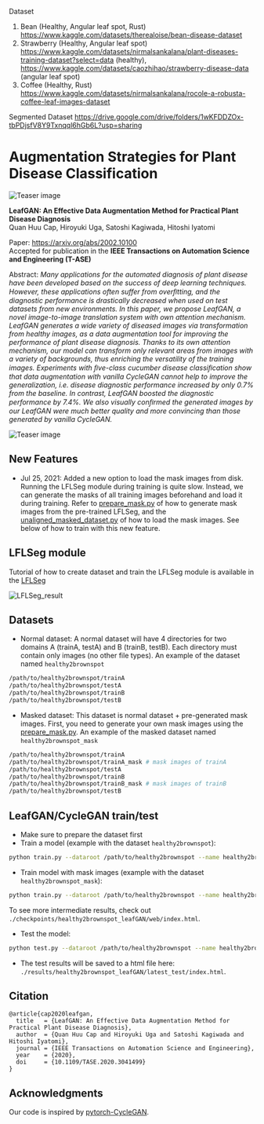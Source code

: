 Dataset 
1. Bean (Healthy, Angular leaf spot, Rust)    https://www.kaggle.com/datasets/therealoise/bean-disease-dataset
2. Strawberry (Healthy, Angular leaf spot)  https://www.kaggle.com/datasets/nirmalsankalana/plant-diseases-training-dataset?select=data (healthy), https://www.kaggle.com/datasets/caozhihao/strawberry-disease-data (angular leaf spot)
3. Coffee (Healthy, Rust)  https://www.kaggle.com/datasets/nirmalsankalana/rocole-a-robusta-coffee-leaf-images-dataset

Segmented Dataset
https://drive.google.com/drive/folders/1wKFDDZOx-tbPDjsfV8Y9Txnqql6hGb6L?usp=sharing




# Augmentation Strategies for Plant Disease Classification

![Teaser image](media/Teaser.png)

**LeafGAN: An Effective Data Augmentation Method for Practical Plant Disease Diagnosis**<br>
Quan Huu Cap, Hiroyuki Uga, Satoshi Kagiwada, Hitoshi Iyatomi<br>

Paper: https://arxiv.org/abs/2002.10100<br>
Accepted for publication in the **IEEE Transactions on Automation Science and Engineering (T-ASE)**<br>

Abstract: *Many applications for the automated diagnosis of plant disease have been developed based on the success of deep learning techniques. However, these applications often suffer from overﬁtting, and the diagnostic performance is drastically decreased when used on test datasets from new environments. In this paper, we propose LeafGAN, a novel image-to-image translation system with own attention mechanism. LeafGAN generates a wide variety of diseased images via transformation from healthy images, as a data augmentation tool for improving the performance of plant disease diagnosis. Thanks to its own attention mechanism, our model can transform only relevant areas from images with a variety of backgrounds, thus enriching the versatility of the training images. Experiments with ﬁve-class cucumber disease classiﬁcation show that data augmentation with vanilla CycleGAN cannot help to improve the generalization, i.e. disease diagnostic performance increased by only 0.7% from the baseline. In contrast, LeafGAN boosted the diagnostic performance by 7.4%. We also visually conﬁrmed the generated images by our LeafGAN were much better quality and more convincing than those generated by vanilla CycleGAN.*


![Teaser image](media/Teaser_result.png)
## New Features

- Jul 25, 2021: Added a new option to load the mask images from disk. Running the LFLSeg module during training is quite slow. Instead, we can generate the masks of all training images beforehand and load it during training. Refer to [prepare_mask.py](https://github.com/IyatomiLab/LeafGAN/blob/master/prepare_mask.py) of how to generate mask images from the pre-trained LFLSeg, and the [unaligned_masked_dataset.py](https://github.com/IyatomiLab/LeafGAN/blob/master/data/unaligned_masked_dataset.py) of how to load the mask images. See below of how to train with this new feature.

## LFLSeg module
Tutorial of how to create dataset and train the LFLSeg module is available in the [LFLSeg](https://github.com/IyatomiLab/LeafGAN/tree/master/LFLSeg)

![LFLSeg_result](media/LFLSeg_infer.png)

## Datasets
- Normal dataset: A normal dataset will have 4 directories for two domains A (trainA, testA) and B (trainB, testB). Each directory must contain only images (no other file types).
An example of the dataset named `healthy2brownspot`
```bash
/path/to/healthy2brownspot/trainA
/path/to/healthy2brownspot/testA
/path/to/healthy2brownspot/trainB
/path/to/healthy2brownspot/testB
```
- Masked dataset: This dataset is normal dataset + pre-generated mask images. First, you need to generate your own mask images using the [prepare_mask.py](https://github.com/IyatomiLab/LeafGAN/blob/master/prepare_mask.py). An example of the masked dataset named `healthy2brownspot_mask`
```bash
/path/to/healthy2brownspot/trainA
/path/to/healthy2brownspot/trainA_mask # mask images of trainA
/path/to/healthy2brownspot/testA
/path/to/healthy2brownspot/trainB
/path/to/healthy2brownspot/trainB_mask # mask images of trainB
/path/to/healthy2brownspot/testB
```
## LeafGAN/CycleGAN train/test
- Make sure to prepare the dataset first
- Train a model (example with the dataset `healthy2brownspot`):
```bash
python train.py --dataroot /path/to/healthy2brownspot --name healthy2brownspot_leafGAN --model leaf_gan
```
- Train model with mask images (example with the dataset `healthy2brownspot_mask`):
```bash
python train.py --dataroot /path/to/healthy2brownspot --name healthy2brownspot_leafGAN --model leaf_gan --dataset_mode unaligned_masked
```
To see more intermediate results, check out `./checkpoints/healthy2brownspot_leafGAN/web/index.html`.
- Test the model:
```bash
python test.py --dataroot /path/to/healthy2brownspot --name healthy2brownspot_leafGAN --model leaf_gan
```
- The test results will be saved to a html file here: `./results/healthy2brownspot_leafGAN/latest_test/index.html`.

## Citation

```
@article{cap2020leafgan,
  title   = {LeafGAN: An Effective Data Augmentation Method for Practical Plant Disease Diagnosis},
  author  = {Quan Huu Cap and Hiroyuki Uga and Satoshi Kagiwada and Hitoshi Iyatomi},
  journal = {IEEE Transactions on Automation Science and Engineering},
  year    = {2020},
  doi     = {10.1109/TASE.2020.3041499}
}
```

## Acknowledgments
Our code is inspired by [pytorch-CycleGAN](https://github.com/junyanz/pytorch-CycleGAN-and-pix2pix).
